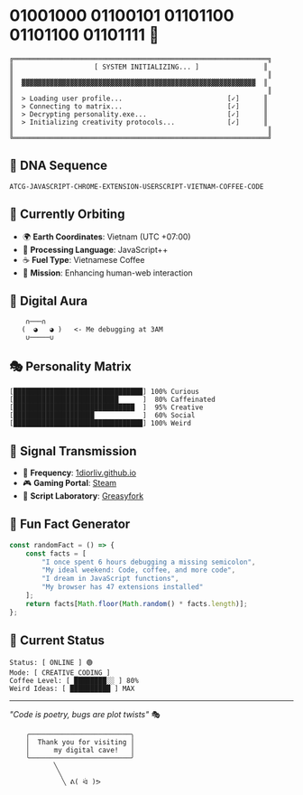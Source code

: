 # 01001000 01100101 01101100 01101100 01101111 🌊

```
╔═══════════════════════════════════════════════════════════════╗
║                    [ SYSTEM INITIALIZING... ]                ║
║                                                               ║
║  ▓▓▓▓▓▓▓▓▓▓▓▓▓▓▓▓▓▓▓▓▓▓▓▓▓▓▓▓▓▓▓▓▓▓▓▓▓▓▓▓▓▓▓▓▓▓▓▓▓▓▓▓▓▓▓▓▓▓  ║
║                                                               ║
║  > Loading user profile...                          [✓]      ║
║  > Connecting to matrix...                          [✓]      ║
║  > Decrypting personality.exe...                    [✓]      ║
║  > Initializing creativity protocols...             [✓]      ║
║                                                               ║
╚═══════════════════════════════════════════════════════════════╝
```

## 🧬 DNA Sequence
```
ATCG-JAVASCRIPT-CHROME-EXTENSION-USERSCRIPT-VIETNAM-COFFEE-CODE
```

## 🌌 Currently Orbiting
- 🌍 **Earth Coordinates**: Vietnam (UTC +07:00)
- 🧠 **Processing Language**: JavaScript++
- ☕ **Fuel Type**: Vietnamese Coffee
- 🎯 **Mission**: Enhancing human-web interaction

## 🔮 Digital Aura
```
    ∩───∩
   (  ◕   ◕ )   <- Me debugging at 3AM
    ∪─────∪
```

## 🎭 Personality Matrix
```
[████████████████████████████████] 100% Curious
[██████████████████████████      ]  80% Caffeinated  
[██████████████████████████████  ]  95% Creative
[████████████████████            ]  60% Social
[████████████████████████████████] 100% Weird
```

## 🌊 Signal Transmission
- 📡 **Frequency**: [1diorliv.github.io](https://1diorliv.github.io)
- 🎮 **Gaming Portal**: [Steam](https://steamcommunity.com/id/O12345678/)
- 🔧 **Script Laboratory**: [Greasyfork](https://greasyfork.org/users/1485109-duy)

## 🎪 Fun Fact Generator
```js
const randomFact = () => {
    const facts = [
        "I once spent 6 hours debugging a missing semicolon",
        "My ideal weekend: Code, coffee, and more code",
        "I dream in JavaScript functions",
        "My browser has 47 extensions installed"
    ];
    return facts[Math.floor(Math.random() * facts.length)];
};
```

## 🚀 Current Status
```
Status: [ ONLINE ] 🟢
Mode: [ CREATIVE_CODING ] 
Coffee Level: [ ████████░░ ] 80%
Weird Ideas: [ ██████████ ] MAX
```

---

*"Code is poetry, bugs are plot twists"* 🎭

```
    ╭─────────────────────────╮
    │  Thank you for visiting │
    │      my digital cave!   │
    ╰─────────────────────────╯
           ╲
            ╲
             ╲ ᕕ( ᐛ )ᕗ
```
